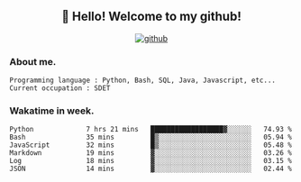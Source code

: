 <h2 align="center">👋 Hello! Welcome to my github! </h2>
<p align="center">
  <a href="https://github.com/usergwen"><img src="https://img.shields.io/badge/GitHub-24292e" alt="github"></a>
</p>

### About me.

```Plain Text
Programming language : Python, Bash, SQL, Java, Javascript, etc...
Current occupation : SDET
```
### Wakatime in week.

<!--START_SECTION:waka-->

```text
Python             7 hrs 21 mins   ██████████████████▓░░░░░░   74.93 %
Bash               35 mins         █▒░░░░░░░░░░░░░░░░░░░░░░░   05.94 %
JavaScript         32 mins         █▒░░░░░░░░░░░░░░░░░░░░░░░   05.48 %
Markdown           19 mins         ▓░░░░░░░░░░░░░░░░░░░░░░░░   03.26 %
Log                18 mins         ▓░░░░░░░░░░░░░░░░░░░░░░░░   03.15 %
JSON               14 mins         ▓░░░░░░░░░░░░░░░░░░░░░░░░   02.44 %
```

<!--END_SECTION:waka-->
